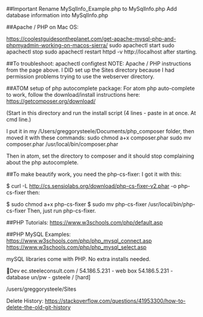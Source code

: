 ##Important
Rename MySqlInfo_Example.php to MySqlInfo.php
Add database information into MySqlInfo.php

##Apache / PHP on Mac OS:

https://coolestguidesontheplanet.com/get-apache-mysql-php-and-phpmyadmin-working-on-macos-sierra/
sudo apachectl start
sudo apachectl stop
sudo apachectl restart
httpd -v
http://localhost after starting.

##To troubleshoot:
apachectl configtest
NOTE: Apache / PHP instructions from the page above. I DID set up the Sites directory because I had permission problems trying to use the webserver directory.


##ATOM setup of php autocomplete package:
For atom php auto-complete to work, follow the download/install instructions here:
https://getcomposer.org/download/

(Start in this directory and run the install script (4 lines - paste in at once. At cmd line.)

I put it in my /Users/greggorysteele/Documents/php_composer folder, then moved it with these commands:
sudo chmod a+x composer.phar
sudo mv composer.phar /usr/local/bin/composer.phar

Then in atom, set the directory to composer and it should stop complaining about the php autocomplete.

##To make beautify work, you need the php-cs-fixer:
I got it with this:

$ curl -L http://cs.sensiolabs.org/download/php-cs-fixer-v2.phar -o php-cs-fixer
then:

$ sudo chmod a+x php-cs-fixer
$ sudo mv php-cs-fixer /usr/local/bin/php-cs-fixer
Then, just run php-cs-fixer.



##PHP Tutorials:
https://www.w3schools.com/php/default.asp

##PHP MySQL Examples:
https://www.w3schools.com/php/php_mysql_connect.asp
https://www.w3schools.com/php/php_mysql_select.asp

mySQL libraries come with PHP. No extra installs needed.

Dev
ec.steeleconsult.com / 54.186.5.231 - web box
54.186.5.231 - database
un/pw - gsteele / [hard]

/users/greggorysteele/Sites



Delete History:
https://stackoverflow.com/questions/41953300/how-to-delete-the-old-git-history
